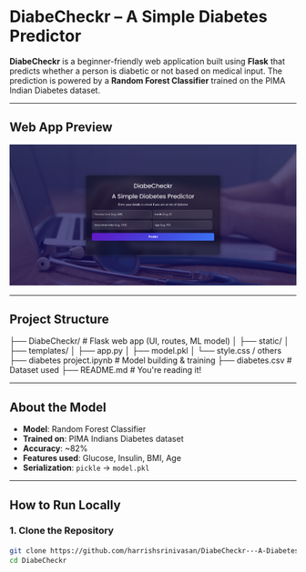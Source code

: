 # DiabeCheckr – A Simple Diabetes Predictor 

**DiabeCheckr** is a beginner-friendly web application built using **Flask** that predicts whether a person is diabetic or not based on medical input. The prediction is powered by a **Random Forest Classifier** trained on the PIMA Indian Diabetes dataset.

---

## Web App Preview

![App Screenshot](preview.png)

---

## Project Structure

├── DiabeCheckr/ # Flask web app (UI, routes, ML model)
│ ├── static/
│ ├── templates/
│ ├── app.py
│ ├── model.pkl
│ └── style.css / others
├── diabetes project.ipynb # Model building & training
├── diabetes.csv # Dataset used
├── README.md # You're reading it!

---

## About the Model

- **Model**: Random Forest Classifier  
- **Trained on**: PIMA Indians Diabetes dataset  
- **Accuracy**: ~82%  
- **Features used**: Glucose, Insulin, BMI, Age  
- **Serialization**: `pickle` → `model.pkl`

---

## How to Run Locally

### 1. Clone the Repository

```bash
git clone https://github.com/harrishsrinivasan/DiabeCheckr---A-Diabetes-Prediction-App-using-Machine-Learning.git
cd DiabeCheckr
